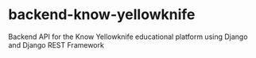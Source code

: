 # backend-know-yellowknife
Backend API for the Know Yellowknife educational platform using Django and Django REST Framework
